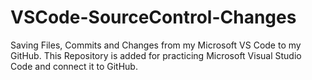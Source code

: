# VSCode-SourceControl-Changes
Saving Files, Commits and Changes from my Microsoft VS Code to my GitHub.
This Repository is added for practicing Microsoft Visual Studio Code and connect it to GitHub.
